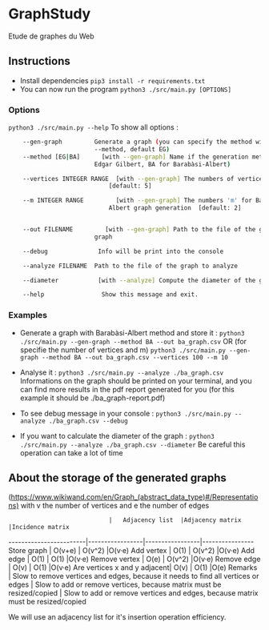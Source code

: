 # GraphStudy
Etude de graphes du Web

## Instructions
- Install dependencies
	`pip3 install -r requirements.txt`
- You can now run the program
	`python3 ./src/main.py [OPTIONS]`
### Options
`python3 ./src/main.py --help` To show all options :
```bash
	--gen-graph         Generate a graph (you can specify the method with
						--method, default EG)
	--method [EG|BA]	  [with --gen-graph] Name if the generation method (EG for
						Edgar Gilbert, BA for Barabàsi-Albert)

	--vertices INTEGER RANGE  [with --gen-graph] The numbers of vertices
                            [default: 5]

  	--m INTEGER RANGE         [with --gen-graph] The numbers 'm' for Barabàsi-
                            Albert graph generation  [default: 2]


	--out FILENAME		   [with --gen-graph] Path to the file of the generated
						graph

	--debug              Info will be print into the console

	--analyze FILENAME	Path to the file of the graph to analyze

	--diameter           [with --analyze] Compute the diameter of the graph

	--help			      Show this message and exit.
```

### Examples
- Generate a graph with Barabàsi-Albert method and store it :
`python3 ./src/main.py --gen-graph --method BA --out ba_graph.csv`
OR (for specifie the number of vertices and m)
`python3 ./src/main.py --gen-graph --method BA --out ba_graph.csv --vertices 100 --m 10`
- Analyse it :
`python3 ./src/main.py --analyze ./ba_graph.csv`
Informations on the graph should be printed on your terminal, and you can find more results in the pdf report generated for you (for this example it should be ./ba_graph-report.pdf)

- To see debug message in your console :
`python3 ./src/main.py --analyze ./ba_graph.csv --debug`

- If you want to calculate the diameter of the graph :
`python3 ./src/main.py --analyze ./ba_graph.csv --diameter`
Be careful this operation can take a lot of time

## About the storage of the generated graphs

(https://www.wikiwand.com/en/Graph_(abstract_data_type)#/Representations)
with v the number of vertices and e the number of edges

								|	Adjacency list	|Adjacency matrix	|Incidence matrix
------------------------|-----------------|-----------------|----------------
Store graph 				|	O(v+e)			|	O(v^2) 			|O(v·e)
Add vertex 					|	O(1)				|	O(v^2)			|O(v·e)
Add edge 					|	O(1) 				|	O(1) 				|O(v·e)
Remove vertex 				|	O(e) 				|	O(v^2) 			|O(v·e)
Remove edge 				|	O(v) 				|	O(1) 				|O(v·e)
Are vertices x and y adjacent| 	O(v) 		|	O(1) 				|O(e)
Remarks 						|	Slow to remove vertices and edges, because it needs to find all vertices or edges | Slow to add or remove vertices, because matrix must be resized/copied | Slow to add or remove vertices and edges, because matrix must be resized/copied

We will use an adjacency list for it's insertion operation efficiency.
